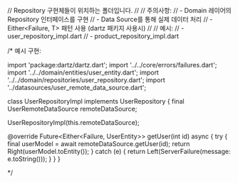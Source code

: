 // Repository 구현체들이 위치하는 폴더입니다.
//
// 주의사항:
// - Domain 레이어의 Repository 인터페이스를 구현
// - Data Source를 통해 실제 데이터 처리
// - Either<Failure, T> 패턴 사용 (dartz 패키지 사용시)
//
// 예시:
// - user_repository_impl.dart
// - product_repository_impl.dart

/* 예시 구현:

import 'package:dartz/dartz.dart';
import '../../core/errors/failures.dart';
import '../../domain/entities/user_entity.dart';
import '../../domain/repositories/user_repository.dart';
import '../datasources/user_remote_data_source.dart';

class UserRepositoryImpl implements UserRepository {
  final UserRemoteDataSource remoteDataSource;

  UserRepositoryImpl(this.remoteDataSource);

  @override
  Future<Either<Failure, UserEntity>> getUser(int id) async {
    try {
      final userModel = await remoteDataSource.getUser(id);
      return Right(userModel.toEntity());
    } catch (e) {
      return Left(ServerFailure(message: e.toString()));
    }
  }
}

*/
